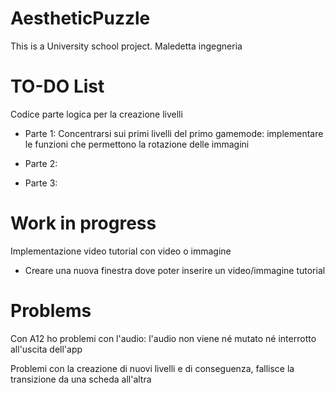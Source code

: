 # AestheticPuzzle
This is a University school project. Maledetta ingegneria

# TO-DO List

Codice parte logica per la creazione livelli

- Parte 1: Concentrarsi sui primi livelli del primo gamemode:
  implementare le funzioni che permettono la rotazione delle immagini
  
- Parte 2:
- Parte 3:

# Work in progress

Implementazione video tutorial con video o immagine

- Creare una nuova finestra dove poter inserire un video/immagine tutorial

# Problems

Con A12 ho problemi con l'audio: l'audio non viene né mutato né interrotto all'uscita dell'app

Problemi con la creazione di nuovi livelli e di conseguenza, fallisce la transizione da una scheda all'altra
